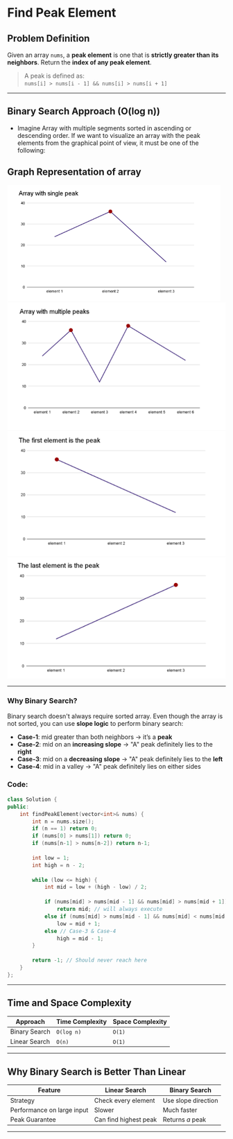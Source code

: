 # Find Peak Element 

## Problem Definition
Given an array `nums`, a **peak element** is one that is **strictly greater than its neighbors**.
Return the **index of any peak element**.
> A peak is defined as:  
> `nums[i] > nums[i - 1] && nums[i] > nums[i + 1]`
---

## Binary Search Approach (O(log n))
- Imagine Array with multiple segments sorted in ascending or descending order. If we want to visualize an array with the peak elements from the graphical point of view, it must be one of the following:
## Graph Representation of array
![Peak Graph 4](../images/arrWithSinglePeak.png)
![Peak Graph 1](../images/arrWithMultiplePeaks.png)
![Peak Graph 2](../images/ArrWithPeakAtFirstElement.png)
![Peak Graph 3](../images/ArrWithPeakAtLastElement.png)

---

### Why Binary Search?
Binary search doesn't always require sorted array.
Even though the array is not sorted, you can use **slope logic** to perform binary search:
- **Case-1**: mid greater than both neighbors → it’s a **peak**
- **Case-2**: mid on an **increasing slope** → "A" peak definitely lies to the **right**
- **Case-3**: mid on a **decreasing slope** → "A" peak definitely lies to the **left**
- **Case-4**: mid in a valley → "A" peak definitely lies on either sides


### Code:
```cpp
class Solution {
public:
    int findPeakElement(vector<int>& nums) {
        int n = nums.size();
        if (n == 1) return 0;
        if (nums[0] > nums[1]) return 0;
        if (nums[n-1] > nums[n-2]) return n-1;

        int low = 1;
        int high = n - 2;

        while (low <= high) {
            int mid = low + (high - low) / 2;

            if (nums[mid] > nums[mid - 1] && nums[mid] > nums[mid + 1]) // Case-1
                return mid; // will always execute
            else if (nums[mid] > nums[mid - 1] && nums[mid] < nums[mid + 1]) // Case-2
                low = mid + 1;
            else // Case-3 & Case-4
                high = mid - 1;
        }

        return -1; // Should never reach here
    }
};
```
---

## Time and Space Complexity

| Approach        | Time Complexity | Space Complexity |
|-----------------|-----------------|------------------|
| Binary Search   | `O(log n)`      | `O(1)`           |
| Linear Search   | `O(n)`          | `O(1)`           |

---

## Why Binary Search is Better Than Linear

| Feature               | Linear Search        | Binary Search         |
|------------------------|----------------------|------------------------|
| Strategy              | Check every element  | Use slope direction    |
| Performance on large input | Slower             | Much faster            |
| Peak Guarantee        | Can find highest peak | Returns *a* peak       |

---

